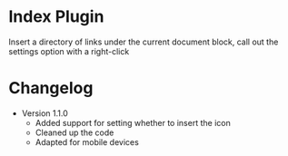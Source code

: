 # Index Plugin

Insert a directory of links under the current document block, call out the settings option with a right-click

# Changelog

- Version 1.1.0
  - Added support for setting whether to insert the icon
  - Cleaned up the code
  - Adapted for mobile devices